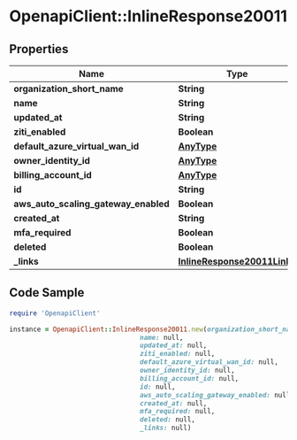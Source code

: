 # OpenapiClient::InlineResponse20011

## Properties

Name | Type | Description | Notes
------------ | ------------- | ------------- | -------------
**organization_short_name** | **String** |  | 
**name** | **String** |  | 
**updated_at** | **String** |  | 
**ziti_enabled** | **Boolean** |  | 
**default_azure_virtual_wan_id** | [**AnyType**](.md) |  | 
**owner_identity_id** | [**AnyType**](.md) |  | 
**billing_account_id** | [**AnyType**](.md) |  | 
**id** | **String** |  | 
**aws_auto_scaling_gateway_enabled** | **Boolean** |  | 
**created_at** | **String** |  | 
**mfa_required** | **Boolean** |  | 
**deleted** | **Boolean** |  | 
**_links** | [**InlineResponse20011Links**](InlineResponse20011Links.md) |  | 

## Code Sample

```ruby
require 'OpenapiClient'

instance = OpenapiClient::InlineResponse20011.new(organization_short_name: null,
                                 name: null,
                                 updated_at: null,
                                 ziti_enabled: null,
                                 default_azure_virtual_wan_id: null,
                                 owner_identity_id: null,
                                 billing_account_id: null,
                                 id: null,
                                 aws_auto_scaling_gateway_enabled: null,
                                 created_at: null,
                                 mfa_required: null,
                                 deleted: null,
                                 _links: null)
```


